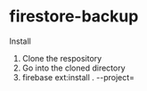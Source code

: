# firestore-backup

Install
1. Clone the respository
2. Go into the cloned directory
3. firebase ext:install . --project=<your-project-id>
